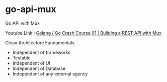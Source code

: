 # go-api-mux
Go API with Mux

Youtube Link : [Golang / Go Crash Course 01 | Building a REST API with Mux](https://www.youtube.com/watch?v=kd-8mb6HfGA&list=PL3eAkoh7fypqUQUQPn-bXtfiYT_ZSVKmB&index=1&ab_channel=PragmaticReviews)

Clean Architecture Fundamentals
* Independent of frameworks
* Testable
* Independent of UI
* Independent of Database
* Independent of any external agency
